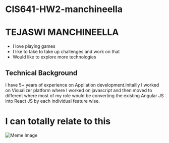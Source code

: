 # CIS641-HW2-manchineella

# TEJASWI MANCHINEELLA

* I love playing games
* I like to take to take up challenges and work on that
* Would like to explore more technologies

## **Technical Background**
I have 5+ years of experience on Appliation development.Initailly I worked 
on Visualizer platform where I worked on javascript and then moved to 
different where most of my role would be converting the existing Angular 
JS into React JS by each individual feature wise.

# I can totally relate to this
![Meme 
Image](https://www.thecoderpedia.com/wp-content/uploads/2020/06/Programming-Memes-Programmer-while-sleeping.jpg) 
